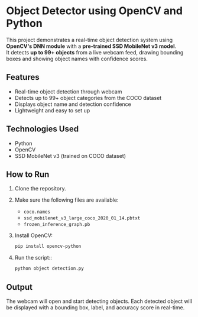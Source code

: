 # Object Detector using OpenCV and Python

This project demonstrates a real-time object detection system using **OpenCV's DNN module** with a **pre-trained SSD MobileNet v3 model**.  
It detects **up to 99+ objects** from a live webcam feed, drawing bounding boxes and showing object names with confidence scores.

## Features
- Real-time object detection through webcam
- Detects up to 99+ object categories from the COCO dataset
- Displays object name and detection confidence
- Lightweight and easy to set up

## Technologies Used
- Python
- OpenCV
- SSD MobileNet v3 (trained on COCO dataset)

## How to Run
1. Clone the repository.

2. Make sure the following files are available:
   - `coco.names`
   - `ssd_mobilenet_v3_large_coco_2020_01_14.pbtxt`
   - `frozen_inference_graph.pb`

3. Install OpenCV:
   ```bash
   pip install opencv-python

4. Run the script::
      ```bash
   python object detection.py
      
## Output
The webcam will open and start detecting objects.
Each detected object will be displayed with a bounding box, label, and accuracy score in real-time.

